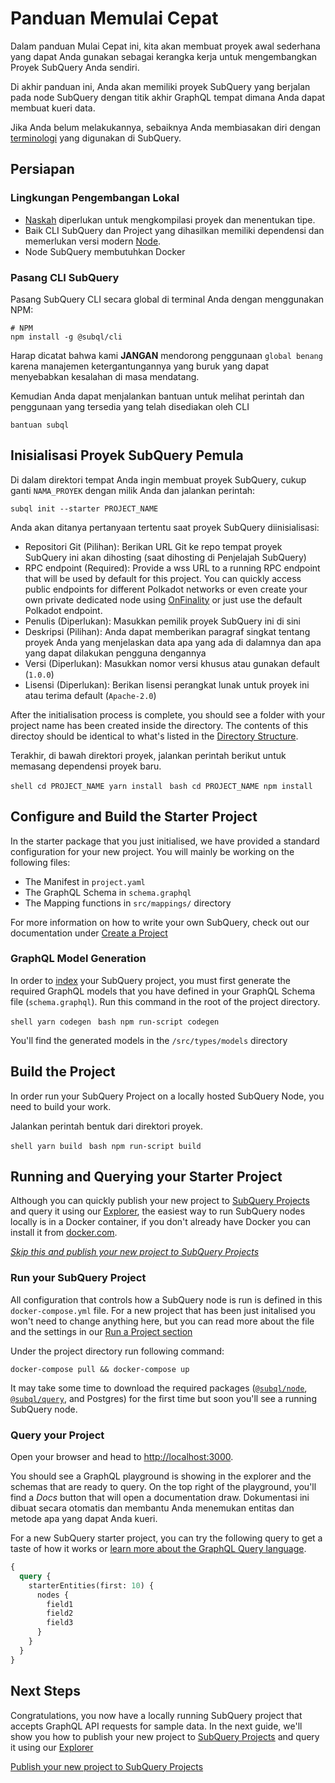 # Panduan Memulai Cepat

Dalam panduan Mulai Cepat ini, kita akan membuat proyek awal sederhana yang dapat Anda gunakan sebagai kerangka kerja untuk mengembangkan Proyek SubQuery Anda sendiri.

Di akhir panduan ini, Anda akan memiliki proyek SubQuery yang berjalan pada node SubQuery dengan titik akhir GraphQL tempat dimana Anda dapat membuat kueri data.

Jika Anda belum melakukannya, sebaiknya Anda membiasakan diri dengan [terminologi](../#terminology) yang digunakan di SubQuery.

## Persiapan

### Lingkungan Pengembangan Lokal

- [Naskah](https://www.typescriptlang.org/) diperlukan untuk mengkompilasi proyek dan menentukan tipe.
- Baik CLI SubQuery dan Project yang dihasilkan memiliki dependensi dan memerlukan versi modern [Node](https://nodejs.org/en/).
- Node SubQuery membutuhkan Docker

### Pasang CLI SubQuery

Pasang SubQuery CLI secara global di terminal Anda dengan menggunakan NPM:

```shell
# NPM
npm install -g @subql/cli
```

Harap dicatat bahwa kami **JANGAN** mendorong penggunaan `global benang` karena manajemen ketergantungannya yang buruk yang dapat menyebabkan kesalahan di masa mendatang.

Kemudian Anda dapat menjalankan bantuan untuk melihat perintah dan penggunaan yang tersedia yang telah disediakan oleh CLI

```shell
bantuan subql
```

## Inisialisasi Proyek SubQuery Pemula

Di dalam direktori tempat Anda ingin membuat proyek SubQuery, cukup ganti `NAMA_PROYEK` dengan milik Anda dan jalankan perintah:

```shell
subql init --starter PROJECT_NAME
```

Anda akan ditanya pertanyaan tertentu saat proyek SubQuery diinisialisasi:

- Repositori Git (Pilihan): Berikan URL Git ke repo tempat proyek SubQuery ini akan dihosting (saat dihosting di Penjelajah SubQuery)
- RPC endpoint (Required): Provide a wss URL to a running RPC endpoint that will be used by default for this project. You can quickly access public endpoints for different Polkadot networks or even create your own private dedicated node using [OnFinality](https://app.onfinality.io) or just use the default Polkadot endpoint.
- Penulis (Diperlukan): Masukkan pemilik proyek SubQuery ini di sini
- Deskripsi (Pilihan): Anda dapat memberikan paragraf singkat tentang proyek Anda yang menjelaskan data apa yang ada di dalamnya dan apa yang dapat dilakukan pengguna dengannya
- Versi (Diperlukan): Masukkan nomor versi khusus atau gunakan default (`1.0.0`)
- Lisensi (Diperlukan): Berikan lisensi perangkat lunak untuk proyek ini atau terima default (`Apache-2.0`)

After the initialisation process is complete, you should see a folder with your project name has been created inside the directory. The contents of this directoy should be identical to what's listed in the [Directory Structure](../create/introduction.md#directory-structure).

Terakhir, di bawah direktori proyek, jalankan perintah berikut untuk memasang dependensi proyek baru.

<CodeGroup> <CodeGroupItem title="YARN" active> ```shell cd PROJECT_NAME yarn install ``` </CodeGroupItem>
<CodeGroupItem title="NPM"> ```bash cd PROJECT_NAME npm install ``` </CodeGroupItem> </CodeGroup>

## Configure and Build the Starter Project

In the starter package that you just initialised, we have provided a standard configuration for your new project. You will mainly be working on the following files:

- The Manifest in `project.yaml`
- The GraphQL Schema in `schema.graphql`
- The Mapping functions in `src/mappings/` directory

For more information on how to write your own SubQuery, check out our documentation under [Create a Project](../create/introduction.md)

### GraphQL Model Generation

In order to [index](../run/run.md) your SubQuery project, you must first generate the required GraphQL models that you have defined in your GraphQL Schema file (`schema.graphql`). Run this command in the root of the project directory.

<CodeGroup> <CodeGroupItem title="YARN" active> ```shell yarn codegen ``` </CodeGroupItem>
<CodeGroupItem title="NPM"> ```bash npm run-script codegen ``` </CodeGroupItem> </CodeGroup>

You'll find the generated models in the `/src/types/models` directory

## Build the Project

In order run your SubQuery Project on a locally hosted SubQuery Node, you need to build your work.

Jalankan perintah bentuk dari direktori proyek.

<CodeGroup> <CodeGroupItem title="YARN" active> ```shell yarn build ``` </CodeGroupItem>
<CodeGroupItem title="NPM"> ```bash npm run-script build ``` </CodeGroupItem> </CodeGroup>

## Running and Querying your Starter Project

Although you can quickly publish your new project to [SubQuery Projects](https://project.subquery.network) and query it using our [Explorer](https://explorer.subquery.network), the easiest way to run SubQuery nodes locally is in a Docker container, if you don't already have Docker you can install it from [docker.com](https://docs.docker.com/get-docker/).

[_Skip this and publish your new project to SubQuery Projects_](../publish/publish.md)

### Run your SubQuery Project

All configuration that controls how a SubQuery node is run is defined in this `docker-compose.yml` file. For a new project that has been just initalised you won't need to change anything here, but you can read more about the file and the settings in our [Run a Project section](../run/run.md)

Under the project directory run following command:

```shell
docker-compose pull && docker-compose up
```

It may take some time to download the required packages ([`@subql/node`](https://www.npmjs.com/package/@subql/node), [`@subql/query`](https://www.npmjs.com/package/@subql/query), and Postgres) for the first time but soon you'll see a running SubQuery node.

### Query your Project

Open your browser and head to [http://localhost:3000](http://localhost:3000).

You should see a GraphQL playground is showing in the explorer and the schemas that are ready to query. On the top right of the playground, you'll find a _Docs_ button that will open a documentation draw. Dokumentasi ini dibuat secara otomatis dan membantu Anda menemukan entitas dan metode apa yang dapat Anda kueri.

For a new SubQuery starter project, you can try the following query to get a taste of how it works or [learn more about the GraphQL Query language](../query/graphql.md).

```graphql
{
  query {
    starterEntities(first: 10) {
      nodes {
        field1
        field2
        field3
      }
    }
  }
}
```

## Next Steps

Congratulations, you now have a locally running SubQuery project that accepts GraphQL API requests for sample data. In the next guide, we'll show you how to publish your new project to [SubQuery Projects](https://project.subquery.network) and query it using our [Explorer](https://explorer.subquery.network)

[Publish your new project to SubQuery Projects](../publish/publish.md)
